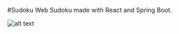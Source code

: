 #Sudoku Web
Sudoku made with React and Spring Boot.

![alt text](https://github.com/JohKC/sudokuweb/blob/main/image.jpg?raw=true)